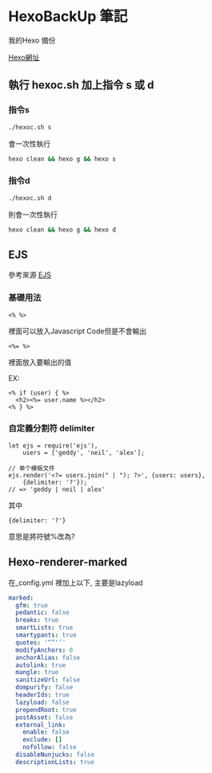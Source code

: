 # HexoBackUp 筆記
我的Hexo 備份

[Hexo網址](www.yuweikuo.top)

## 執行 hexoc.sh 加上指令 s 或 d

### 指令s

```bash
./hexoc.sh s
```

會一次性執行

```bash
hexo clean && hexo g && hexo s 
```

### 指令d

```bash
./hexoc.sh d
```

則會一次性執行

```bash
hexo clean && hexo g && hexo d 
```

## EJS

參考來源
[EJS](https://ejs.bootcss.com/#install)

### 基礎用法

```ejs
<% %>
```
裡面可以放入Javascript Code但是不會輸出

```ejs
<%= %>
```
裡面放入要輸出的值

EX:
```ejs
<% if (user) { %>
  <h2><%= user.name %></h2>
<% } %>
```
### 自定義分割符 delimiter

```ejs
let ejs = require('ejs'),
    users = ['geddy', 'neil', 'alex'];

// 单个模板文件
ejs.render('<?= users.join(" | "); ?>', {users: users},
    {delimiter: '?'});
// => 'geddy | neil | alex'

```
其中 
```ejs
{delimiter: '?'}
```
意思是將符號%改為?

## Hexo-renderer-marked

在_config.yml 裡加上以下, 主要是lazyload
```yml
marked:
  gfm: true
  pedantic: false
  breaks: true
  smartLists: true
  smartypants: true
  quotes: '“”‘’'
  modifyAnchors: 0
  anchorAlias: false
  autolink: true
  mangle: true
  sanitizeUrl: false
  dompurify: false
  headerIds: true
  lazyload: false
  prependRoot: true
  postAsset: false
  external_link:
    enable: false
    exclude: []
    nofollow: false
  disableNunjucks: false
  descriptionLists: true
```



